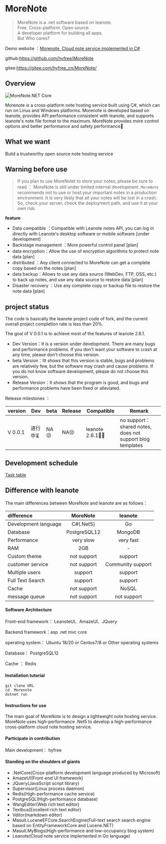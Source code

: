 [中文]: README_Chinese.md

# MoreNote

> MoreNote is a .net software based on leanote.  
> Free. Cross-platform. Open source.  
> A developer platform for building all  apps.  
> But  Who cares?

Demo website ：<a href="https://www.morenote.top/" target="_blank">Morenote  Cloud note service implemented in C#</a>

github:https://github.com/hyfree/MoreNote

gitee:https://gitee.com/hyfree_cn/MoreNote/


## Overview 

![MoreNote.NET Core](https://github.com/hyfree/MoreNote/workflows/MoreNote.NET%20Core/badge.svg?event=push)

Morenote is a cross-platform note hosting service built using C#, which can run on Linux and Windows platforms. Morenote is developed based on leanote, provides API performance consistent with leanote, and supports leanote's note file format to the maximum. MoreNote provides more control options and better performance and safety performance👏



## What we want 

Build a trustworthy open source note hosting service 

## Warning before use 

> If you plan to use MoreNotet to store your notes, please be sure to read ：
> MoreNote is still under limited internal development. `MoreNote` recommends not to use or host your important notes in a production environment. It is very likely that all your notes will be lost in a crash. So, check your server, check the deployment path, and use it at your own risk. 

**feature**

* Data compatible ：Compatible with Leanote notes API, you can log in directly with Leanote's desktop software or mobile software [under development] 
* Backstage management ：More powerful control panel [plan] 
* data encryption：Allow the use of encryption algorithms to protect note data [plan]
* distributed ：Any client connected to MoreNote can get a complete copy based on the notes [plan]
* data backup：Allows to use any data source (WebDev, FTP, OSS, etc.) to back up notes, and use any data source to restore data [plan]
* Disaster recovery ：Use any complete copy or backup file to restore the note data [plan] 


## project status

The code is basically the leanote project code of fork, and the current overall project completion rate is less than 20%.

The goal of V 0.0.1 is to achieve most of the features of leanote 2.6.1. 

- Dev Version：It is a version under development. There are many bugs and performance problems. If you don't want your software to crash at any time, please don't choose this version.
- beta Version：IIt shows that this version is stable, bugs and problems are relatively few, but the software may crash and cause problems. If you do not know software development, please do not choose this version.
- Release Version：It shows that the program is good, and bugs and performance problems have been fixed or alleviated.

Release milestones ：


| version | Dev  | beta |Release|Compatible|Remark|
|  ----    | ----  |---- |---- | --- | --- |
| V 0.0.1  |进行中⏳ | NA😒 | NA😒 |leanote 2.6.1🤦‍♂️|no support： shared notes, does not support blog templates|



## Development schedule

[Task table](./Documents/Tasks.md)

## Difference with leanote

The main differences between MoreNote and leanote are as follows：

| difference | MoreNote | leanote |
| :----- | :----: | :----: |
| Development language | C#(.Net5) | Go |
| Database | PostgreSQL12 | MongoDB  |
| Performance | very slow | very fast |
| RAM | 2GB | -  |
| Custom theme | not support | support |
| customer service | not support | Community support |
| Multiple users | support | support |
| Full Text Search | support | support |
| Cache | not support | NoSQL  |
| message queue | not support | not support |




#### Software Architecture
Front-end framework： LeanoteUI、AmazeUI、JQuery

Backend framework：asp .net mvc  core

operating system： Ubuntu 18/20  or Centos7/8  or  Other operating systems

Database： PostgreSQL12

Cache ： Redis

#### Installation tutorial
```ssh
git clone URL
cd  Morenote
dotnet run
```

#### Instructions for use
 The main goal of MoreNote is to design a lightweight note hosting service. MoreNote uses high-performance .Net5 to develop a high-performance cross-platform cloud note hosting service.


#### Participate in contribution 

Main development： hyfree

#### Standing on the shoulders of giants
- .NetCore(Cross-platform development language produced by Microsoft)
- AmazeUI(Front-end UI framework)
- JQuery(JavaScript script library)
- Supervisor(Linux process daemon) 
- Redis(High-performance cache service)
- PostgreSQL(High-performance database)
- WangEditer(Web rich text editor)
- Textbus(Excellent rich text editor)
- Vditor(markdown editor)
- Masuit.LuceneEFCore.SearchEngine(Full-text search search engine based on EntityFrameworkCore and Lucene.NET)
- Masuit.MyBlogs(High-performance and low-occupancy blog system)
- Leanote(Cloud note service implemented in Go language)

